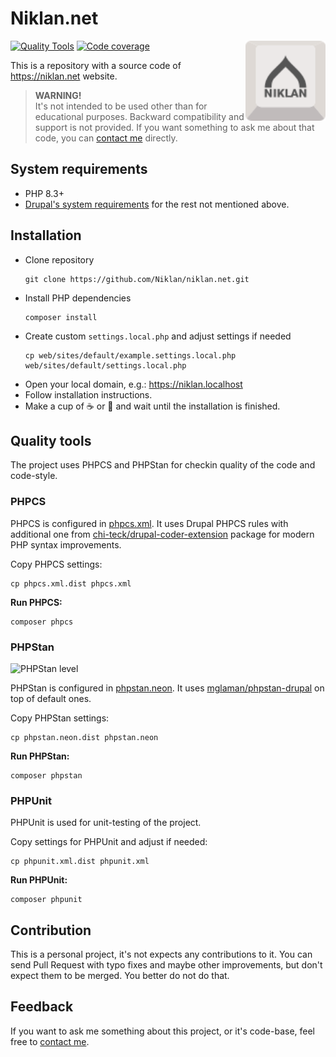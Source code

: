 # Niklan.net

<img src="./web/themes/custom/mechanical/logo.svg" alt="Niklan.net" width="128" align="right">

[![Quality Tools](https://github.com/Niklan/niklan.net/actions/workflows/quality-tools.yml/badge.svg)](https://github.com/Niklan/niklan.net/actions/workflows/quality-tools.yml)
[![Code coverage](https://codecov.io/gh/Niklan/niklan.net/branch/develop/graph/badge.svg)](https://codecov.io/gh/Niklan/niklan.net/)

This is a repository with a source code of <https://niklan.net> website.

> **WARNING!**\
> It's not intended to be used other than for educational purposes. Backward compatibility and support is not provided. If you want something to ask me about that code, you can [contact me](https://niklan.net/contact) directly.

## System requirements

- PHP 8.3+
- [Drupal's system requirements](https://www.drupal.org/docs/system-requirements) for the rest not mentioned above.

## Installation

- Clone repository
  ```shell
  git clone https://github.com/Niklan/niklan.net.git
  ```
- Install PHP dependencies
  ```shell
  composer install
  ```
- Create custom `settings.local.php` and adjust settings if needed
  ```shell
  cp web/sites/default/example.settings.local.php web/sites/default/settings.local.php
  ```
- Open your local domain, e.g.: https://niklan.localhost
- Follow installation instructions.
- Make a cup of ☕ or 🍵 and wait until the installation is finished.

## Quality tools

The project uses PHPCS and PHPStan for checkin quality of the code and code-style.

### PHPCS

PHPCS is configured in [phpcs.xml](phpcs.xml). It uses Drupal PHPCS rules with additional one from [chi-teck/drupal-coder-extension](https://github.com/Chi-teck/drupal-coder-extension) package for modern PHP syntax improvements.

Copy PHPCS settings:

```shell
cp phpcs.xml.dist phpcs.xml
```

**Run PHPCS:**

```shell
composer phpcs
```

### PHPStan

![PHPStan level](https://img.shields.io/badge/PHPStan-level%205-brightgreen.svg?style=flat)

PHPStan is configured in [phpstan.neon](phpstan.neon). It uses [mglaman/phpstan-drupal](https://github.com/mglaman/phpstan-drupal) on top of default ones.

Copy PHPStan settings:

```shell
cp phpstan.neon.dist phpstan.neon
```

**Run PHPStan:**

```shell
composer phpstan
```

### PHPUnit

PHPUnit is used for unit-testing of the project.

Copy settings for PHPUnit and adjust if needed:

```shell
cp phpunit.xml.dist phpunit.xml
```

**Run PHPUnit:**

```shell
composer phpunit
```

## Contribution

This is a personal project, it's not expects any contributions to it. You can send Pull Request with typo fixes and maybe other improvements, but don't expect them to be merged. You better do not do that.

## Feedback

If you want to ask me something about this project, or it's code-base, feel free to [contact me](https://niklan.net/contact).
